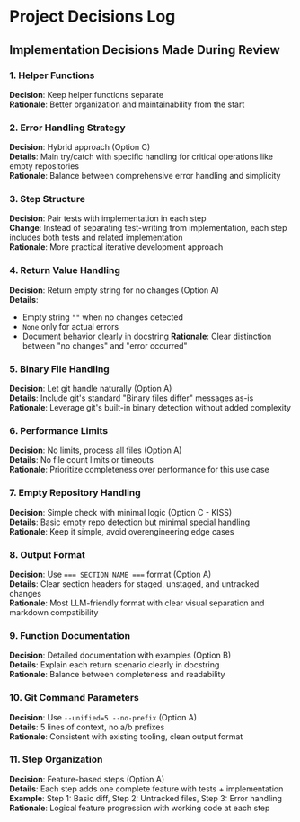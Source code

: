 # Project Decisions Log

## Implementation Decisions Made During Review

### 1. Helper Functions
**Decision**: Keep helper functions separate  
**Rationale**: Better organization and maintainability from the start

### 2. Error Handling Strategy
**Decision**: Hybrid approach (Option C)  
**Details**: Main try/catch with specific handling for critical operations like empty repositories  
**Rationale**: Balance between comprehensive error handling and simplicity

### 3. Step Structure
**Decision**: Pair tests with implementation in each step  
**Change**: Instead of separating test-writing from implementation, each step includes both tests and related implementation  
**Rationale**: More practical iterative development approach

### 4. Return Value Handling
**Decision**: Return empty string for no changes (Option A)  
**Details**: 
- Empty string `""` when no changes detected
- `None` only for actual errors
- Document behavior clearly in docstring
**Rationale**: Clear distinction between "no changes" and "error occurred"

### 5. Binary File Handling
**Decision**: Let git handle naturally (Option A)  
**Details**: Include git's standard "Binary files differ" messages as-is  
**Rationale**: Leverage git's built-in binary detection without added complexity

### 6. Performance Limits
**Decision**: No limits, process all files (Option A)  
**Details**: No file count limits or timeouts  
**Rationale**: Prioritize completeness over performance for this use case

### 7. Empty Repository Handling
**Decision**: Simple check with minimal logic (Option C - KISS)  
**Details**: Basic empty repo detection but minimal special handling  
**Rationale**: Keep it simple, avoid overengineering edge cases

### 8. Output Format
**Decision**: Use `=== SECTION NAME ===` format (Option A)  
**Details**: Clear section headers for staged, unstaged, and untracked changes  
**Rationale**: Most LLM-friendly format with clear visual separation and markdown compatibility

### 9. Function Documentation
**Decision**: Detailed documentation with examples (Option B)  
**Details**: Explain each return scenario clearly in docstring  
**Rationale**: Balance between completeness and readability

### 10. Git Command Parameters
**Decision**: Use `--unified=5 --no-prefix` (Option A)  
**Details**: 5 lines of context, no a/b prefixes  
**Rationale**: Consistent with existing tooling, clean output format

### 11. Step Organization
**Decision**: Feature-based steps (Option A)  
**Details**: Each step adds one complete feature with tests + implementation  
**Example**: Step 1: Basic diff, Step 2: Untracked files, Step 3: Error handling  
**Rationale**: Logical feature progression with working code at each step
